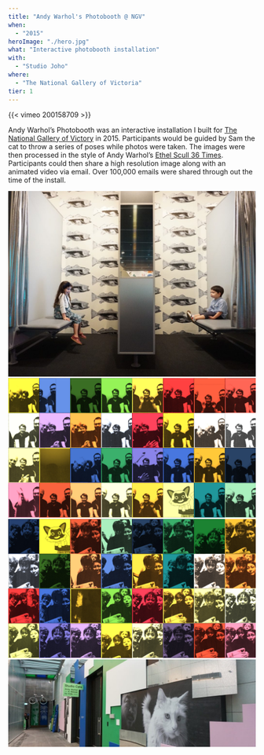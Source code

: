 ```yaml
---
title: "Andy Warhol's Photobooth @ NGV"
when: 
  - "2015"
heroImage: "./hero.jpg"
what: "Interactive photobooth installation"
with:
  - "Studio Joho"
where:
  - "The National Gallery of Victoria"
tier: 1
---
```


{{< vimeo 200158709 >}}


Andy Warhol’s Photobooth was an interactive installation I built for [The National Gallery of Victory](https://www.ngv.vic.gov.au/) in 2015. Participants would be guided by Sam the cat to throw a series of poses while photos were taken. The images were then processed in the style of Andy Warhol’s [Ethel Scull 36 Times](https://en.wikipedia.org/wiki/Ethel_Scull_36_Times). Participants could then share a high resolution image along with an animated video via email. Over 100,000 emails were shared through out the time of the install.

![Photo courtesy of Joyce Watts tothotornot.com](./assets/Studio-Cats-NGV-2.jpg)
![Art generated by Andy Warhol's Photobooth](./assets/fam.jpg)
![Art generated by Andy Warhol's Photobooth](./assets/peterfam.jpg)
![Photo courtesy of Joyce Watts tothotornot.com](./assets/Studio-Cats-NGV-1.jpg)